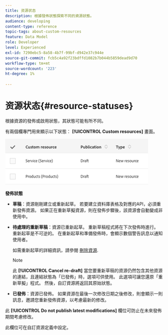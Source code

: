 ```yaml
---
title: 资源状态
description: 根據發佈狀態探索不同的資源狀態。
audience: developing
content-type: reference
topic-tags: about-custom-resources
feature: Data Model
role: Developer
level: Experienced
exl-id: 7290ebc5-8a58-4b7f-99bf-d942e37c944e
source-git-commit: fcb5c4a92f23bdffd1082b7b044b5859dead9d70
workflow-type: tm+mt
source-wordcount: '223'
ht-degree: 1%

---
```


# 资源状态{#resource-statuses}

根據資源的發佈或啟用狀態，其狀態可能有所不同。

有兩個欄專門用來顯示以下狀態： **[!UICONTROL Custom resources]** 畫面。

![](assets/schema_colonne_1.png)

**發佈狀態**

* **草稿**：資源剛剛建立或重新起草。 若要建立資料庫表格及對應的API，必須重新發佈資源。 如果正在重新草擬資源，則在發佈步驟後，該資源會自動變成非使用中。
* **待處理的重新草稿**：資源已重新起草。 重新草稿程式將在下次發佈時進行。 重新起草是不可逆的。 在重新起草和準備發佈時，會顯示數個警告訊息以通知使用者。

   如需重新起草的詳細資訊，請參閱 [刪除資源](../../developing/using/deleting-a-resource.md).

   >[!NOTE]
   >
   >此 **[!UICONTROL Cancel re-draft]** 當您要重新草稿的資源仍然包含其他資源的連結，且連結狀態為「已發佈」時，選項可供使用。 此選項可讓您還原「重新草擬」程式。 然後，自訂資源將返回其原始狀態。

* **已發佈**：資源已發佈。 如果資源在最後一次修改日期之後修改，則會顯示一則訊息，邀請您重新發佈資源，以考慮最新的修改。

此 **[!UICONTROL Do not publish latest modifications]** 欄位可防止在未來發佈期間考慮修改。

此欄位可在自訂資源定義中設定。
